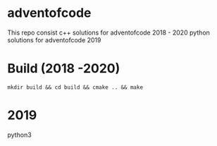 # adventofcode
This repo consist 
  c++ solutions for adventofcode 2018 - 2020
  python solutions for adventofcode 2019
# Build (2018 -2020)
`mkdir build && cd build && cmake .. && make`
# 2019
python3
